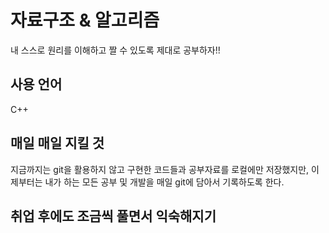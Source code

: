 # 자료구조 & 알고리즘 

내 스스로 원리를 이해하고 짤 수 있도록 제대로 공부하자!!

## 사용 언어
C++

## 매일 매일 지킬 것
지금까지는 git을 활용하지 않고 구현한 코드들과 공부자료를 로컬에만 저장했지만, 이제부터는 내가 하는 모든 공부 및 개발을 매일 git에 담아서 기록하도록 한다.

## 취업 후에도 조금씩 풀면서 익숙해지기

